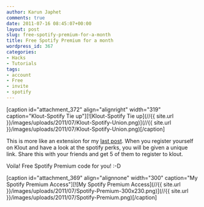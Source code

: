 ```yaml
---
author: Karun Japhet
comments: true
date: 2011-07-16 08:45:07+00:00
layout: post
slug: free-spotify-premium-for-a-month
title: Free Spotify Premium for a month
wordpress_id: 367
categories:
- Hacks
- Tutorials
tags:
- account
- Free
- invite
- spotify
---
```


[caption id="attachment_372" align="alignright" width="319" caption="Klout-Spotify Tie up"][![Klout-Spotify Tie up](//{{ site.url }}/images/uploads/2011/07/Klout-Spotify-Union.png)](//{{ site.url }}/images/uploads/2011/07/Klout-Spotify-Union.png)[/caption]

This is more like an extension for my [last post](http://karunab.com/2011/07/16/creating-your-spotify-account-in-a-blocked-country/). When you register yourself on Klout and have a look at the spotify perks, you will be given a unique link. Share this with your friends and get 5 of them to register to klout.

Voila! Free Spotify Premium code for you! :-D

[caption id="attachment_369" align="alignnone" width="300" caption="My Spotify Premium Access"][![My Spotify Premium Access](//{{ site.url }}/images/uploads/2011/07/Spotify-Premium-300x230.png)](//{{ site.url }}/images/uploads/2011/07/Spotify-Premium.png)[/caption]
